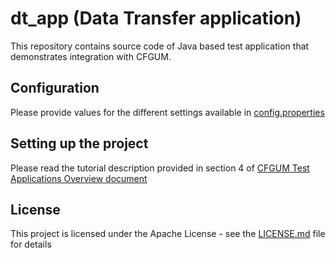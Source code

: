 # dt_app (Data Transfer application)

This repository contains source code of Java based test application that demonstrates integration with CFGUM.

## Configuration

Please provide values for the different settings available in [config.properties](dtApp/src/main/resources/config.properties)

## Setting up the project

Please read the tutorial description provided in section 4 of [CFGUM Test Applications Overview document](https://dms-prext.fraunhofer.de/livelink/livelink.exe?func=ll&objaction=overview&objid=21413310)

## License

This project is licensed under the Apache License - see the [LICENSE.md](LICENSE.md) file for details
